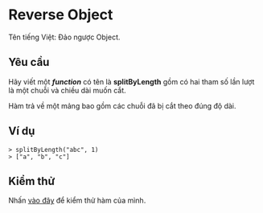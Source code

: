 # Reverse Object
Tên tiếng Việt: Đảo ngược Object.

## Yêu cầu
Hãy viết một ***function*** có tên là **splitByLength** gồm có hai tham số lần lượt là một chuỗi và chiều dài muốn cắt.

Hàm trả về một mảng bao gồm các chuỗi đã bị cắt theo đúng độ dài.

## Ví dụ
```
> splitByLength("abc", 1)
> ["a", "b", "c"]
```

## Kiểm thử
Nhấn [vào đây](https://repl.it/@rknguyen/Split-by-length) để kiểm thử hàm của mình.